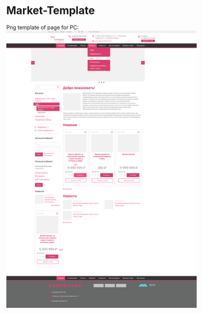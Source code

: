 # Market-Template
Png template of page for PC:
<img src="https://github.com/Wyndace/Market-Template/blob/05af019b8362b924fa7db8c12f53e1c4998172e4/Template/template-pc.png">
